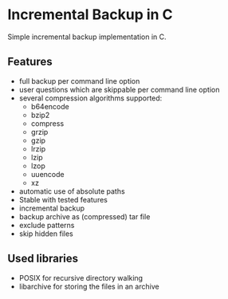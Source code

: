 # Incremental Backup in C

Simple incremental backup implementation in C.

## Features

* full backup per command line option
* user questions which are skippable per command line option
* several compression algorithms supported:
    * b64encode
    * bzip2
    * compress
    * grzip
    * gzip
    * lrzip
    * lzip
    * lzop
    * uuencode
    * xz
* automatic use of absolute paths
* Stable with tested features
* incremental backup
* backup archive as (compressed) tar file
* exclude patterns
* skip hidden files

## Used libraries

* POSIX for recursive directory walking
* libarchive for storing the files in an archive